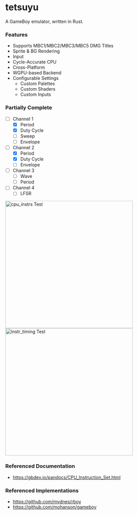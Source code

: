 # tetsuyu

A GameBoy emulator, written in Rust.

### Features
- Supports MBC1/MBC2/MBC3/MBC5 DMG Titles
- Sprite & BG Rendering
- Input
- Cycle-Accurate CPU
- Cross-Platform
- WGPU-based Backend
- Configurable Settings
  - Custom Palettes
  - Custom Shaders
  - Custom Inputs

### Partially Complete
- [ ] Channel 1
  - [x] Period
  - [x] Duty Cycle
  - [ ] Sweep
  - [ ] Envelope
- [ ] Channel 2
  - [x] Period
  - [x] Duty Cycle
  - [ ] Envelope
- [ ] Channel 3
  - [ ] Wave
  - [ ] Period
- [ ] Channel 4
  - [ ] LFSR

<img width="400" alt="cpu_instrs Test" src="https://github.com/IsaacMarovitz/tetsuyu/assets/42140194/a1b62888-0efa-4132-93fe-7ee812f7c73e">
<img width="400" alt="instr_timing Test" src="https://github.com/IsaacMarovitz/tetsuyu/assets/42140194/56fe26c1-cc4b-498e-9fd0-26a3d109c0ba">


### Referenced Documentation
- https://gbdev.io/pandocs/CPU_Instruction_Set.html

### Referenced Implementations
- https://github.com/mvdnes/rboy
- https://github.com/mohanson/gameboy
